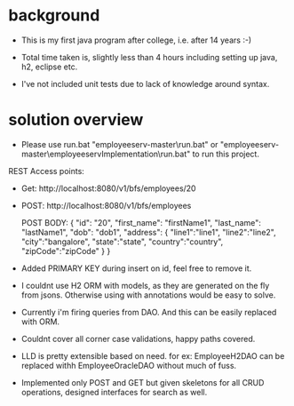 # background
- This is my first java program after college, i.e. after 14 years :-)

- Total time taken is, slightly less than 4 hours including setting up java, h2, eclipse etc.

- I've not included unit tests due to lack of knowledge around syntax.

# solution overview
- Please use run.bat "employeeserv-master\run.bat" or "employeeserv-master\employeeservImplementation\run.bat" to run this project.

REST Access points:

- Get: http://localhost:8080/v1/bfs/employees/20

- POST: http://localhost:8080/v1/bfs/employees

    POST BODY: {
                "id": "20",
                "first_name": "firstName1",
                "last_name": "lastName1",
                "dob": "dob1",
                "address": {
                  "line1":"line1",
                  "line2":"line2",
                  "city":"bangalore",
                  "state":"state",
                  "country":"country",
                  "zipCode":"zipCode"
                }
              }

- Added PRIMARY KEY during insert on id, feel free to remove it.

- I couldnt use H2 ORM with models, as they are generated on the fly from jsons. Otherwise using with annotations would be easy to solve. 

- Currently i'm firing queries from DAO. And this can be easily replaced with ORM.

- Couldnt cover all corner case validations, happy paths covered.

- LLD is pretty extensible based on need. for ex: EmployeeH2DAO can be replaced withh EmployeeOracleDAO without much of fuss.

- Implemented only POST and GET but given skeletons for all CRUD operations, designed interfaces for search as well.

